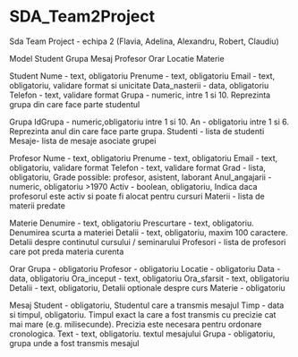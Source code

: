 # SDA_Team2Project
Sda Team Project - echipa 2 (Flavia, Adelina, Alexandru, Robert, Claudiu)

Model
        Student
        Grupa
        Mesaj
        Profesor
        Orar
        Locatie
        Materie
        
 Student
    Nume - text, obligatoriu
    Prenume - text, obligatoriu
    Email - text, obligatoriu, validare format si unicitate
    Data_nasterii - data, obligatoriu
    Telefon - text, validare format
    Grupa - numeric, intre 1 si 10. Reprezinta grupa din care face parte studentul

Grupa
    IdGrupa - numeric,obligatoriu intre 1 si 10.
    An - obligatoriu intre 1 si 6. Reprezinta anul din care face parte grupa.
    Studenti - lista de studenti
    Mesaje- lista de mesaje asociate grupei
    
 Profesor
    Nume - text, obligatoriu
    Prenume - text, obligatoriu
    Email - text, obligatoriu, validare format
    Telefon - text, validare format
    Grad - lista, obligatoriu, Grade possible: profesor, asistent, laborant
    Anul_angajarii - numeric, obligatoriu >1970
    Activ - boolean, obligatoriu, Indica daca profesorul este activ si poate fi alocat pentru cursuri
    Materii - lista de materii predate
    
 Materie
    Denumire - text, obligatoriu
    Prescurtare - text, obligatoriu. Denumirea scurta a materiei
    Detalii - text, obligatoriu, maxim 100 caractere. Detalii despre continutul cursului / seminarului
    Profesori - lista de profesori care pot preda materia curenta
    
  Orar
    Grupa -  obligatoriu
    Profesor - obligatoriu
    Locatie - obligatoriu
    Data - data, obligatoriu
    Ora_inceput - text, obligatoriu
    Ora_sfarsit - text, obligatoriu
    Detalii - text, obligatoriu, Detalii optionale despre curs
    Materie - obligatoriu  
    
 Mesaj
    Student - obligatoriu, Studentul care a transmis mesajul
    Timp - data si timpul, obligatoriu. Timpul exact la care a fost transmis cu precizie cat mai mare (e.g. milisecunde). Precizia este necesara pentru ordonare cronologica.
    Text - text, obligatoriu. textul mesajului
    Grupa - obligatoriu, grupa unde a fost transmis mesajul
    
    
    
    
    
